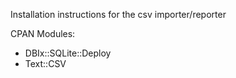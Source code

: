 Installation instructions for the csv importer/reporter

CPAN Modules:
- DBIx::SQLite::Deploy
- Text::CSV